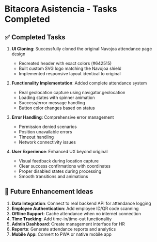# Bitacora Asistencia - Tasks Completed

## ✅ Completed Tasks

1. **UI Cloning**: Successfully cloned the original Navojoa attendance page design
   - Recreated header with exact colors (#642515)
   - Built custom SVG logo matching the Navojoa shield
   - Implemented responsive layout identical to original

2. **Functionality Implementation**: Added complete attendance system
   - Real geolocation capture using navigator.geolocation
   - Loading states with spinner animation
   - Success/error message handling
   - Button color changes based on status

3. **Error Handling**: Comprehensive error management
   - Permission denied scenarios
   - Position unavailable errors
   - Timeout handling
   - Network connectivity issues

4. **User Experience**: Enhanced UX beyond original
   - Visual feedback during location capture
   - Clear success confirmations with coordinates
   - Proper disabled states during processing
   - Smooth transitions and animations

## 🚀 Future Enhancement Ideas

1. **Data Integration**: Connect to real backend API for attendance logging
2. **Employee Authentication**: Add employee ID/QR code scanning
3. **Offline Support**: Cache attendance when no internet connection
4. **Time Tracking**: Add time-in/time-out functionality
5. **Admin Dashboard**: Create management interface for HR
6. **Reports**: Generate attendance reports and analytics
7. **Mobile App**: Convert to PWA or native mobile app
